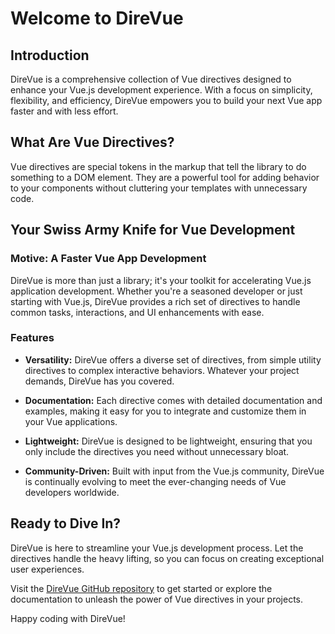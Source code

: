 # Welcome to DireVue

## Introduction

DireVue is a comprehensive collection of Vue directives designed to enhance your Vue.js development experience. With a focus on simplicity, flexibility, and efficiency, DireVue empowers you to build your next Vue app faster and with less effort.

## What Are Vue Directives?

Vue directives are special tokens in the markup that tell the library to do something to a DOM element. They are a powerful tool for adding behavior to your components without cluttering your templates with unnecessary code.

## Your Swiss Army Knife for Vue Development

### Motive: A Faster Vue App Development

DireVue is more than just a library; it's your toolkit for accelerating Vue.js application development. Whether you're a seasoned developer or just starting with Vue.js, DireVue provides a rich set of directives to handle common tasks, interactions, and UI enhancements with ease.

### Features

- **Versatility:** DireVue offers a diverse set of directives, from simple utility directives to complex interactive behaviors. Whatever your project demands, DireVue has you covered.

- **Documentation:** Each directive comes with detailed documentation and examples, making it easy for you to integrate and customize them in your Vue applications.

- **Lightweight:** DireVue is designed to be lightweight, ensuring that you only include the directives you need without unnecessary bloat.

- **Community-Driven:** Built with input from the Vue.js community, DireVue is continually evolving to meet the ever-changing needs of Vue developers worldwide.

## Ready to Dive In?

DireVue is here to streamline your Vue.js development process. Let the directives handle the heavy lifting, so you can focus on creating exceptional user experiences.

Visit the [DireVue GitHub repository](https://github.com/atif0075/direvue) to get started or explore the documentation to unleash the power of Vue directives in your projects.

Happy coding with DireVue!

